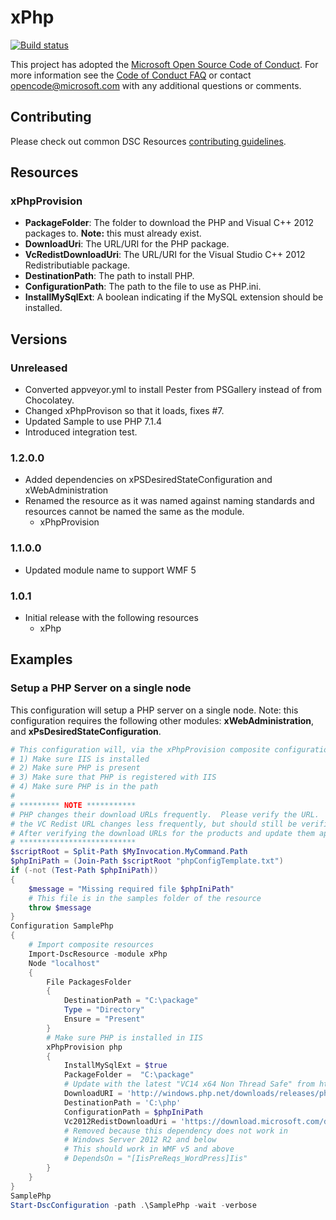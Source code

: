 # xPhp

[![Build status](https://ci.appveyor.com/api/projects/status/4umfdsbj520bmely/branch/master?svg=true)](https://ci.appveyor.com/project/PowerShell/xphp/branch/master)

This project has adopted the [Microsoft Open Source Code of Conduct](https://opensource.microsoft.com/codeofconduct/).
For more information see the [Code of Conduct FAQ](https://opensource.microsoft.com/codeofconduct/faq/)
 or contact [opencode@microsoft.com](mailto:opencode@microsoft.com) with any
 additional questions or comments.

## Contributing

Please check out common DSC Resources [contributing guidelines](https://github.com/PowerShell/DscResource.Kit/blob/master/CONTRIBUTING.md).

## Resources

### xPhpProvision

* **PackageFolder**: The folder to download the PHP and Visual C++ 2012 packages
 to. **Note:** this must already exist.
* **DownloadUri**: The URL/URI for the PHP package.
* **VcRedistDownloadUri**: The URL/URI for the Visual Studio C++ 2012
 Redistributiable package.
* **DestinationPath**: The path to install PHP.
* **ConfigurationPath**: The path to the file to use as PHP.ini.
* **InstallMySqlExt**: A boolean indicating if the MySQL extension should be installed.

## Versions

### Unreleased

* Converted appveyor.yml to install Pester from PSGallery instead of from Chocolatey.
* Changed xPhpProvison so that it loads, fixes #7.
* Updated Sample to use PHP 7.1.4
* Introduced integration test.

### 1.2.0.0

* Added dependencies on xPSDesiredStateConfiguration and xWebAdministration
* Renamed the resource as it was named against naming standards and resources
 cannot be named the same as the module.
  * xPhpProvision

### 1.1.0.0

* Updated module name to support WMF 5

### 1.0.1

* Initial release with the following resources
  * xPhp

## Examples

### Setup a PHP Server on a single node

This configuration will setup a PHP server on a single node.
Note: this configuration requires the following other modules:
 **xWebAdministration**, and **xPsDesiredStateConfiguration**.

```powershell
# This configuration will, via the xPhpProvision composite configuration:
# 1) Make sure IIS is installed
# 2) Make sure PHP is present
# 3) Make sure that PHP is registered with IIS
# 4) Make sure PHP is in the path
#
# ********* NOTE ***********
# PHP changes their download URLs frequently.  Please verify the URL.
# the VC Redist URL changes less frequently, but should still be verified.
# After verifying the download URLs for the products and update them appropriately.
# **************************
$scriptRoot = Split-Path $MyInvocation.MyCommand.Path
$phpIniPath = (Join-Path $scriptRoot "phpConfigTemplate.txt")
if (-not (Test-Path $phpIniPath))
{
    $message = "Missing required file $phpIniPath"
    # This file is in the samples folder of the resource
    throw $message
}
Configuration SamplePhp
{
    # Import composite resources
    Import-DscResource -module xPhp
    Node "localhost"
    {
        File PackagesFolder
        {
            DestinationPath = "C:\package"
            Type = "Directory"
            Ensure = "Present"
        }
        # Make sure PHP is installed in IIS
        xPhpProvision php
        {
            InstallMySqlExt = $true
            PackageFolder =  "C:\package"
            # Update with the latest "VC14 x64 Non Thread Safe" from http://windows.php.net/download/
            DownloadURI = 'http://windows.php.net/downloads/releases/php-7.1.4-nts-Win32-VC14-x64.zip'
            DestinationPath = 'C:\php'
            ConfigurationPath = $phpIniPath
            Vc2012RedistDownloadUri = 'https://download.microsoft.com/download/9/3/F/93FCF1E7-E6A4-478B-96E7-D4B285925B00/vc_redist.x64.exe'
            # Removed because this dependency does not work in
            # Windows Server 2012 R2 and below
            # This should work in WMF v5 and above
            # DependsOn = "[IisPreReqs_WordPress]Iis"
        }
    }
}
SamplePhp
Start-DscConfiguration -path .\SamplePhp -wait -verbose
```
